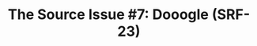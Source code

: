 ---
ee_id: '4214'
site: '1'
type: '2'
long_id: 2013-140 The Source Issue 7 Dooogle  (SRF-23)
url: 2013-140-the-source-issue-7-dooogle
title: 'The Source Issue #7: Dooogle (SRF-23)'
year: '2015'
medium: Zine
commission: Creative Capital
add_credit:
dims:
pitch: Source code for my 2004 web “masterpiece” :/ Dooogle printed with archival
  inks and paper, ...........
ps:
live_url:
related: "[17] [2004-006-dooogle] 2004-006 Dooogle"
youtube:
imgs: source-doogle-2013-140-detail-database-01-ih.jpg
subheading:
year2: '2015'
download: the-source-dooogle-2013-140-digital-master-ih.pdf
add_credits:
related_code: https://github.com/coryarcangel/Dooogle
layout: things-i-made
---
